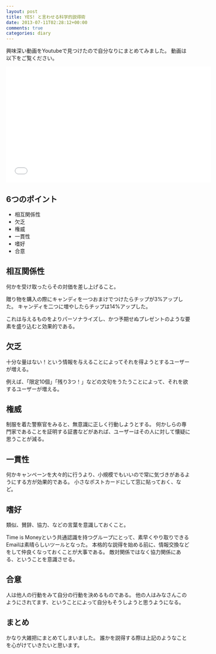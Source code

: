 ```yaml
---
layout: post
title: YES! と言わせる科学的説得術
date: 2013-07-11T02:28:12+00:00
comments: true
categories: diary
---
```


興味深い動画をYoutubeで見つけたので自分なりにまとめてみました。
動画は以下をご覧ください。

<iframe width="560" height="315" src="//www.youtube.com/embed/cFdCzN7RYbw" frameborder="0" allowfullscreen></iframe>

## 6つのポイント

- 相互関係性
- 欠乏
- 権威
- 一貫性
- 嗜好
- 合意

## 相互関係性

何かを受け取ったらその対価を差し上げること。

贈り物を購入の際にキャンディを一つおまけでつけたらチップが3%アップした。
キャンディを二つに増やしたらチップは14%アップした。

これは与えるものをよりパーソナライズし、かつ予期せぬプレゼントのような要素を盛り込むと効果的である。

## 欠乏

十分な量はない！という情報を与えることによってそれを得ようとするユーザーが増える。

例えば、「限定10個」「残り3つ！」などの文句をうたうことによって、それを欲するユーザーが増える。

## 権威

制服を着た警察官をみると、無意識に正しく行動しようとする。
何かしらの専門家であることを証明する証書などがあれば、ユーザーはその人に対して懐疑に思うことが減る。

## 一貫性

何かキャンペーンを大々的に行うより、小規模でもいいので常に気づきがあるようにする方が効果的である。
小さなポストカードにして窓に貼っておく、など。

## 嗜好

類似、賛辞、協力、などの言葉を意識しておくこと。

Time is Moneyという共通認識を持つグループにとって、素早くやり取りできるEmailは素晴らしいツールとなった。
本格的な説得を始める前に、情報交換などをして仲良くなっておくことが大事である。
敵対関係ではなく協力関係にある、ということを意識させる。

## 合意

人は他人の行動をみて自分の行動を決めるものである。
他の人はみなさんこのようにされてます、ということによって自分もそうしようと思うようになる。

## まとめ

かなり大雑把にまとめてしまいました。
誰かを説得する際は上記のようなことを心がけていきたいと思います。
